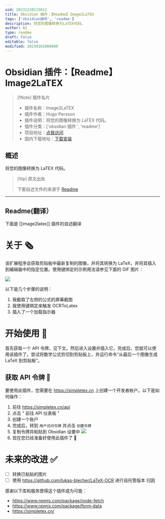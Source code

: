 ```yaml
---
uid: 20231220115812
title: Obsidian 插件：【Readme】Image2LaTEX
tags: ['obsidian插件', 'readme']
description: 将您的图像转换为LaTEX代码。
author: AI
type: readme
draft: false
editable: false
modified: 20230101000000
---
```


# Obsidian 插件：【Readme】Image2LaTEX

> [!Note] 插件名片
> - 插件名称：Image2LaTEX
> - 插件作者：Hugo Persson
> - 插件说明：将您的图像转换为 LaTEX 代码。
> - 插件分类：['obsidian 插件 ', 'readme']
> - 项目地址：[点我访问](https://github.com/Hugo-Persson/obsidian-ocrlatex)
> - 国内下载地址：[下载安装](https://pkmer.cn/products/plugin/pluginMarket/?image2latex)

## 概述

将您的图像转换为 LaTEX 代码。

> [!tip] 原文出处
>
>下面自述文件的来源于 [Readme](https://ghproxy.net/https://raw.githubusercontent.com/Hugo-Persson/obsidian-ocrlatex/master/README.md)

---

## Readme(翻译）

下面是 [[image2latex]] 插件的自述翻译

# 关于 🗞️

该扩展程序会获取剪贴板中最新复制的图像，并将其转换为 LaTeX，并将其插入到编辑器中的指定位置。使用键绑定的示例用法请参见下面的 GIF 图片：

![](https://cdn.pkmer.cn/covers/image2latex_2_0.gif)

以下是几个步骤的说明：

1. 我截取了左侧的公式的屏幕截图
2. 我使用键绑定来触发 OCRToLatex
3. 插入了一个加载指示器

# 开始使用 🚀

首先获取一个 API 令牌，见下文。然后进入设置并插入它。完成后，您就可以使用该插件了。尝试将数学公式剪切到剪贴板上，并运行命令“从最后一个图像生成 LaTeX 到剪贴板”。

## 获取 API 令牌 🔐

要使用此插件，您需要在 <https://simpletex.cn> 上创建一个开发者帐户。以下是如何操作：

1. 前往 <https://simpletex.cn/api>
2. 点击 " 前往 API 仪表板 "
3. 创建一个账户
4. 完成后，转到 `用户访问令牌` 并点击 `创建令牌`
5. 复制令牌并粘贴到 Obsidian 设置中 ![](https://cdn.pkmer.cn/covers/image2latex_2_1.png!pkmer)
6. 现在您已经准备好使用此插件了 🥳

# 未来的改进 ✅

- [ ] 转换已粘贴的图片
- [ ] 使用 <https://github.com/lukas-blecher/LaTeX-OCR> 进行自托管版本
归因

感谢以下库和服务使得这个插件成为可能：

- <https://www.npmjs.com/package/node-fetch>
- <https://www.npmjs.com/package/form-data>
- <https://simpletex.cn/>



